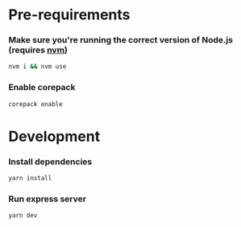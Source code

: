# Pre-requirements 

### Make sure you're running the correct version of Node.js (requires [nvm](https://github.com/nvm-sh/nvm))

```bash
nvm i && nvm use
```

### Enable corepack

```bash
corepack enable
```

# Development 

### Install dependencies

```bash
yarn install
```

### Run express server

```bash
yarn dev 
```
